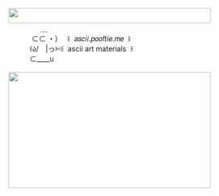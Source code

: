 <img width="400" height="30" src="https://middlepot.com/img/lacey.png">\
　　　　‌ ‌ ＿\
　　　‌ ⊂⊂ ・）　 ꒰ ‌ 𝑎𝑠𝑐𝑖𝑖.𝑝𝑜𝑜𝑓𝑡𝑖𝑒.𝑚𝑒 ‌ ꒱\
　　　꒰ა/　|っ✄꒰ ‌ ascii art materials ‌ ꒱\
　　　⊂____u\
  \
<img width="400" height="230" src="https://middlepot.com/img/ascii.jpg">
